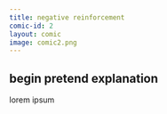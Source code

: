 ```yaml
---
title: negative reinforcement
comic-id: 2
layout: comic 
image: comic2.png
---
```



## begin pretend explanation
lorem ipsum